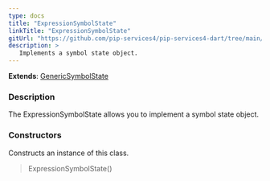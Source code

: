 ```yaml
---
type: docs
title: "ExpressionSymbolState"
linkTitle: "ExpressionSymbolState"
gitUrl: "https://github.com/pip-services4/pip-services4-dart/tree/main/pip-services4-expressions-dart"
description: > 
   Implements a symbol state object.
---
```


**Extends**: [GenericSymbolState](../../../tokenizers/generic/generic_symbol_state)

### Description

The ExpressionSymbolState allows you to implement a symbol state object.


### Constructors
Constructs an instance of this class.

> ExpressionSymbolState()
